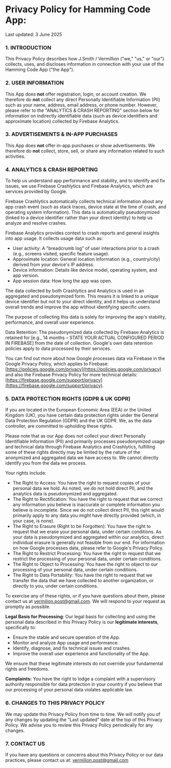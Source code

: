 # Privacy Policy for Hamming Code App:

Last updated: 3 June 2025

### 1. INTRODUCTION

This Privacy Policy describes how J.Smith / Vermillion ("we," "us," or "our") collects, uses, and discloses information in connection with your use of the Hamming Code App ("the App").

### 2. USER INFORMATION

This App does **not** offer registration, login, or account creation. We therefore do **not** collect any direct Personally Identifiable Information (PII) such as your name, address, email address, or phone number. However, please refer to the "ANALYTICS & CRASH REPORTING" section below for information on indirectly identifiable data (such as device identifiers and approximate location) collected by Firebase Analytics.

### 3. ADVERTISEMENTS & IN-APP PURCHASES

This App does **not** offer in-app purchases or show advertisements. We therefore do **not** collect, store, sell, or share any information related to such activities.

### 4. ANALYTICS & CRASH REPORTING

To help us understand app performance and stability, and to identify and fix issues, we use Firebase Crashlytics and Firebase Analytics, which are services provided by Google.

Firebase Crashlytics automatically collects technical information about any app crash event (such as stack traces, device state at the time of crash, and operating system information). This data is automatically pseudonymized (linked to a device identifier rather than your direct identity) to help us analyze and resolve crashes.

Firebase Analytics provides context to crash reports and general insights into app usage. It collects usage data such as:
- User activity: A "breadcrumb log" of user interactions prior to a crash (e.g., screens visited, specific feature usage).
- Approximate location: General location information (e.g., country/city) derived from your device's IP address.
- Device information: Details like device model, operating system, and app version.
- App session data: How long the app was open.

The data collected by both Crashlytics and Analytics is used in an aggregated and pseudonymized form. This means it is linked to a unique device identifier but not to your direct identity, and it helps us understand overall trends and improve the app without identifying specific users.

The purpose of collecting this data is solely for improving the app's stability, performance, and overall user experience.

Data Retention: The pseudonymized data collected by Firebase Analytics is retained for [e.g., 14 months – STATE YOUR ACTUAL CONFIGURED PERIOD IN FIREBASE] from the date of collection. Google's own data retention policies apply to data processed by their services.

You can find out more about how Google processes data via Firebase in the Google Privacy Policy, which applies to Firebase: [https://policies.google.com/privacy](https://policies.google.com/privacy) and also the Firebase Privacy Policy for more technical details: [https://firebase.google.com/support/privacy](https://firebase.google.com/support/privacy).


### 5. DATA PROTECTION RIGHTS (GDPR & UK GDPR)

If you are located in the European Economic Area (EEA) or the United Kingdom (UK), you have certain data protection rights under the General Data Protection Regulation (GDPR) and the UK GDPR. We, as the data controller, are committed to upholding these rights.

Please note that as our App does not collect your direct Personally Identifiable Information (PII) and primarily processes pseudonymized usage and technical data through Firebase Analytics and Crashlytics, fulfilling some of these rights directly may be limited by the nature of the anonymized and aggregated data we have access to. We cannot directly identify you from the data we process.

Your rights include:

- The Right to Access: You have the right to request copies of your personal data we hold. As noted, we do not hold direct PII, and the analytics data is pseudonymized and aggregated.
- The Right to Rectification: You have the right to request that we correct any information you believe is inaccurate or complete information you believe is incomplete. Since we do not collect direct PII, this right would primarily apply to any data you might have directly provided (which, in your case, is none).
- The Right to Erasure (Right to be Forgotten): You have the right to request that we erase your personal data, under certain conditions. As your data is pseudonymized and aggregated within our analytics, direct individual erasure is generally not feasible from our end. For information on how Google processes data, please refer to Google's Privacy Policy.
- The Right to Restrict Processing: You have the right to request that we restrict the processing of your personal data, under certain conditions.
- The Right to Object to Processing: You have the right to object to our processing of your personal data, under certain conditions.
- The Right to Data Portability: You have the right to request that we transfer the data that we have collected to another organization, or directly to you, under certain conditions.

To exercise any of these rights, or if you have questions about them, please contact us at vermilion.post@gmail.com. We will respond to your request as promptly as possible.

**Legal Basis for Processing**:
Our legal basis for collecting and using the personal data described in this Privacy Policy is our **legitimate interests**, specifically to:
* Ensure the stable and secure operation of the App.
* Monitor and analyze App usage and performance.
* Identify, diagnose, and fix technical issues and crashes.
* Improve the overall user experience and functionality of the App.

We ensure that these legitimate interests do not override your fundamental rights and freedoms.

**Complaints:**
You have the right to lodge a complaint with a supervisory authority responsible for data protection in your country if you believe that our processing of your personal data violates applicable law.

### 6. CHANGES TO THIS PRIVACY POLICY

We may update this Privacy Policy from time to time. We will notify you of any changes by updating the "Last updated" date at the top of this Privacy Policy. We advise you to review this Privacy Policy periodically for any changes.

### 7. CONTACT US
If you have any questions or concerns about this Privacy Policy or our data practices, please contact us at: vermilion.post@gmail.com


